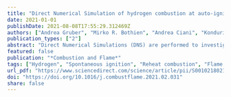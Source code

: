 ```yaml
---
title: "Direct Numerical Simulation of hydrogen combustion at auto-ignitive conditions: Ignition, stability and turbulent reaction-front velocity"
date: 2021-01-01
publishDate: 2021-08-08T17:55:29.312469Z
authors: ["Andrea Gruber", "Mirko R. Bothien", "Andrea Ciani", "Konduri Aditya", "Jacqueline H. Chen", "Forman A. Williams"]
publication_types: ["2"]
abstract: "Direct Numerical Simulations (DNS) are performed to investigate the process of spontaneous ignition of hydrogen flames at laminar, turbulent, adiabatic and non-adiabatic conditions. Mixtures of hydrogen and vitiated air at temperatures representing gas-turbine reheat combustion are considered. Adiabatic spontaneous ignition processes are investigated first, providing a quantitative characterization of stable and unstable flames. Results indicate that, in hydrogen reheat combustion, compressibility effects play a key role in flame stability and that unstable ignition and combustion are consistently encountered for reactant temperatures close to the mixture’s characteristic crossover temperature. Furthermore, it is also found that the characterization of the adiabatic processes is also valid in the presence of non-adiabaticity due to wall heat-loss. Finally, a quantitative characterization of the instantaneous fuel consumption rate within the reaction front is obtained and of its ability, at auto-ignitive conditions, to advance against the approaching turbulent flow of the reactants, for a range of different turbulence intensities, temperatures and pressure levels."
featured: false
publication: "*Combustion and Flame*"
tags: ["Hydrogen", "Spontaneous ignition", "Reheat combustion", "Flame pulsation", "Turbulent flame velocity", "Direct Numerical Simulation"]
url_pdf: "https://www.sciencedirect.com/science/article/pii/S0010218021001000"
doi: "https://doi.org/10.1016/j.combustflame.2021.02.031"
share: false
---
```


